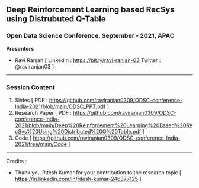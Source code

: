 ## Deep Reinforcement Learning based RecSys using Distrubuted Q-Table

### Open Data Science Conference,  September - 2021,  APAC

**Presenters**
- Ravi Ranjan [ LinkedIn : https://bit.ly/ravi-ranjan-03  Twitter : @raviranjan03  ]

--- 

### Session Content

1. Slides [ PDF : https://github.com/raviranjan0309/ODSC-conference-India-2021/blob/main/ODSC_PPT.pdf ]
2. Research Paper [ PDF : https://github.com/raviranjan0309/ODSC-conference-India-2021/blob/main/Deep%20Reinforcement%20Learning%20Based%20RecSys%20Using%20Distributed%20Q%20Table.pdf ]
3. Code [ https://github.com/raviranjan0309/ODSC-conference-India-2021/tree/main/Code ]

--- 
Credits :

- Thank you Ritesh Kumar for your contribution to the research topic [ https://in.linkedin.com/in/ritesh-kumar-246377125 ]
